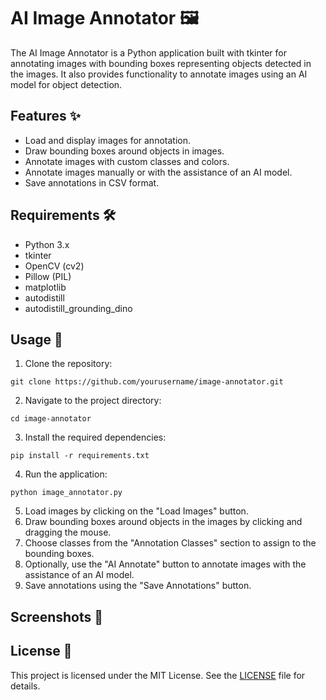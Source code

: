 
# AI Image Annotator 🖼️

The AI Image Annotator is a Python application built with tkinter for annotating images with bounding boxes representing objects detected in the images. It also provides functionality to annotate images using an AI model for object detection.

## Features ✨

- Load and display images for annotation.
- Draw bounding boxes around objects in images.
- Annotate images with custom classes and colors.
- Annotate images manually or with the assistance of an AI model.
- Save annotations in CSV format.

## Requirements 🛠️

- Python 3.x
- tkinter
- OpenCV (cv2)
- Pillow (PIL)
- matplotlib
- autodistill
- autodistill_grounding_dino

## Usage 🚀

1. Clone the repository:

```
git clone https://github.com/yourusername/image-annotator.git
```

2. Navigate to the project directory:

```
cd image-annotator
```

3. Install the required dependencies:

```
pip install -r requirements.txt
```

4. Run the application:

```
python image_annotator.py
```

5. Load images by clicking on the "Load Images" button.
6. Draw bounding boxes around objects in the images by clicking and dragging the mouse.
7. Choose classes from the "Annotation Classes" section to assign to the bounding boxes.
8. Optionally, use the "AI Annotate" button to annotate images with the assistance of an AI model.
9. Save annotations using the "Save Annotations" button.

## Screenshots 📸


## License 📝

This project is licensed under the MIT License. See the [LICENSE](LICENSE) file for details.
